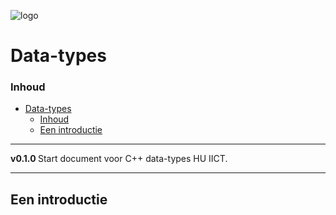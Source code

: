 ![logo](.svg) [](logo-id)

# Data-types[](title-id)

### Inhoud[](toc-id)

- [Data-types](#data-types)
    - [Inhoud](#inhoud)
  - [Een introductie](#een-introductie)

---

**v0.1.0 [](version-id)** Start document voor C++ data-types HU IICT[](author-id).

---

## Een introductie
